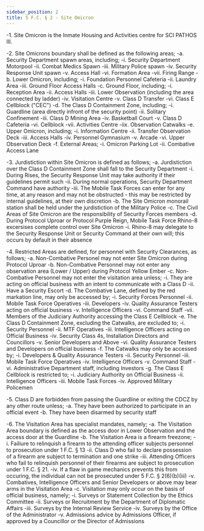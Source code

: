 ```yaml
---
sidebar_position: 2
title: 5 F.C. § 2 - Site Omicron
---
```


-1. Site Omicron is the Inmate Housing and Activities centre for SCI PATHOS III.

-2. Site Omicrons boundary shall be defined as the following areas;
-a. Security Department spawn areas, including;
-i. Security Department Motorpool
-ii. Combat Medics Spawn
-iii. Military Police spawn
-iv. Security Response Unit spawn
-v. Access Hall
-vi. Formation Area
-vii. Firing Range
-b. Lower Omicron, including;
-i. Foundation Personnel Cafeteria
-ii. Laundry Area
-iii. Ground Floor Access Halls
-c. Ground Floor, including;
-i. Reception Area
-ii. Access Halls
-iii. Lower Observation (including the area connected by ladder)
-iv. Visitation Centre
-v. Class D Transfer
-vi.  Class E Cellblock ("CEC")
-d. The Class D Containment Zone,  including;
-i. Guardline (area directly infront of the security point)
-ii. Solitary Confinement
-iii. Class D Mining Area
-iv. Basketball Court
-v. Class D Cafeteria
-vi. Cellblock
-vii. Activities Centre
-iix. Observation Catwalks
-e. Upper Omicron, including;
-i. Information Centre
-ii. Transfer Observation Deck
-iii. Access Halls
-iv. Personnel Gymnasium
-v. Arcade
-vi. Upper Observation Deck
-f. External Areas;
-i. Omicron Parking Lot
-ii. Combative Access Lane

-3. Jurdistiction within Site Omicron is defined as follows;
-a. Jurdistiction over the Class D Containment Zone shall fall to the Security Department
-i. During Rises, the Security Response Unit may take authority if their guidelines permit such
-ii. During normal operations, Security Department Command have authority
-iii. The Mobile Task Forces can enter for any time, at any reason and may not be obstructed - this may be restricted by internal guidelines, at their own discretion
-b. The Site Omicron monorail station shall be held under the jurdistiction of the Military Police
-c.  The Civil Areas of Site Omicron are the responsibility of Security Forces members
-d. During Protocol Uproar or Protocol Purple Reign, Mobile Task Force Rhino-8 excersises complete control over Site Omicron
-i. Rhino-8 may delegate to the Security Response Unit or Security Command at their own will; this occurs by default in their absence

-4. Restricted Areas are defined, for personnel with Security Clearances, as follows;
-a. Non-Combative Personel may not enter Site Omicron during Protocol Uproar
-b. Non-Combative Personnel may not enter any observation area (Lower / Upper) during Protocol Yellow Ember
-c. Non-Combative Personnel may not enter the visitation area unless;
-i. They are acting on official business with an intent to communicate with a Class D
-ii. Have a Security Escort
-d. The Combative Lane, defined by the red markation line, may only be accessed by;
-i. Security Forces Personnel
-ii. Mobile Task Force Operatives
-iii. Developers
-iv. Quality Assurance Testers acting on official business
-v. Intelligence Officers
-vi. Command Staff
-vii. Members of the Judiciary Authority accessing the Class E Cellblock 
-e. The Class D Containment Zone, excluding the Catwalks, are excluded to;
-i. Security Personnel
-ii. MTF Operatives
-iii. Intelligence Officers acting on Official Business
-iv. Security Class 4s, Installation Directors and Councillors
-v. Senior Developers and Above
-vi. Quality Assurance Testers and Developers on official business
-f. The Catwalks may only be accessed by;
-i. Developers & Quality Assurance Testers
-ii. Security Personnel
-iii. Mobile Task Force Operatives
-iv. Intelligence Officers
-v. Command Staff
-vi. Administrative Department staff, including Investors
-g. The Class E Cellblock is restricted to;
-i. Judiciary Authority on Official Business
-ii. Intelligence Officers
-iii. Mobile Task Forces
-iv. Approved Military Policemen 

-5. Class D are forbidden from passing the Guardline or exiting the CDCZ by any other route unless;
-a. They have been authorized to participate in an official event
-b. They have been disarmed by security staff

-6. The Visitation Area has specialist mandates, namely;
-a. The Visitation Area boundary is defined as the access door in Lower Observation and the access door at the Guardline
-b. The Visitation Area is a firearm freezone;
-i. Failiure to relinquish a firearm to the attending officer subjects personnel to prosecution under 1 F.C. § 13
-ii. Class D who fail to declare possession of a firearm are subject to termination and one strike
-iii. Attending Officers who fail to relinquish personnel of their firearms are subject to prosecution under 1 F.C. § 21.
-iv. If a flaw in game mechanics prevents this from occuring, the individual can not be prosecuted under 5 F.C. § 2(6)(b)(iii)
-v. Combatives, Intelligence Officers and Senior Developers or above may bear arms in the Visitation Area
-c. Visitation may only occur on the basis of official business, namely;
-i. Surveys or Statement Collection by the Ethics Committee
-ii. Surveys or Recruitment by the Department of Diplomatic Affairs
-iii. Surveys by the Internal Review Service
-iv. Surveys by the Office of the Administrator
-v. Admissions advice by Admissions Officer, if approved by a Councillor or the Director of Admissions